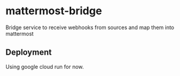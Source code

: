 # mattermost-bridge
Bridge service to receive webhooks from sources and map them into mattermost

## Deployment

Using google cloud run for now.